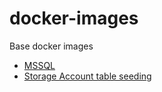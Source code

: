 # docker-images

Base docker images

- [MSSQL](./mssql/README.md)
- [Storage Account table seeding](./storage-seed/README.md)
